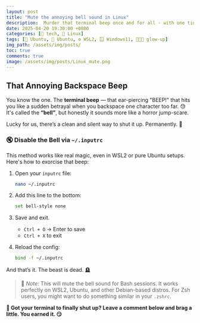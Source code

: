 ```yaml
---
layout: post
title: "Mute the annoying bell sound in Linux"
description:  Murder that terminal beep once and for all - with one tiny config spell. 💀
date: 2025-04-20 19:30:00 +0800
categories: [🤖 tech, 🐧 Linux]
tags: [🐧 Ubuntu, 🧡 Ubuntu, ⚙️ WSL2, 🪟 Windows11, 👩🏻‍💻 glow-up]
img_path: /assets/img/posts/
toc: true 
comments: true 
image: /assets/img/posts/Linux_mute.png
---
```


## That Annoying Backspace Beep

You know the one. The **terminal beep** — that ear-piercing "BEEP!" that hits you like a sudden betrayal when you backspace one character too far. 😓  
It's called the **“bell”**, but honestly it sounds more like a horror jump-scare.

Lucky for us, there’s a clean and silent way to shut it up. Permanently. 🔪

### 🔇 Disable the Bell via `~/.inputrc`

This method works like real magic, even in WSL2 or pure Ubuntu setups. Here's how to exorcise that beep:

1. Open your `inputrc` file:

   ```bash
   nano ~/.inputrc
   ```

2. Add this line to the bottom:

   ```bash
   set bell-style none
   ```

3. Save and exit.  
   - `Ctrl + O` → Enter to save  
   - `Ctrl + X` to exit  

4. Reload the config:

   ```bash
   bind -f ~/.inputrc
   ```

And that’s it. The beast is dead. 🪦

> 🧠 *Note:* This will mute the bell sound for Bash sessions. It works perfectly on WSL2, Ubuntu, and other Debian-based distros. For Zsh users, you might want to do something similar in your `.zshrc`.

**💬 Got your terminal to finally shut up? Leave a comment below and brag a little. You earned it. 😏**
